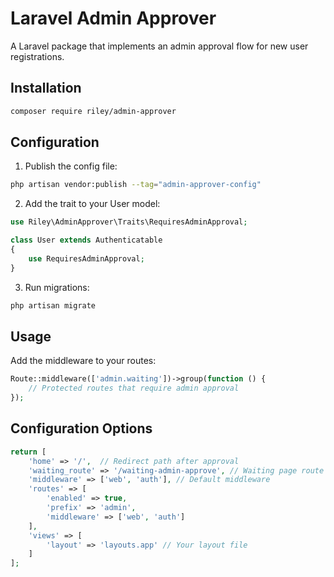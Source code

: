 # Laravel Admin Approver

A Laravel package that implements an admin approval flow for new user registrations.

## Installation

```bash
composer require riley/admin-approver
```

## Configuration

1. Publish the config file:
```bash
php artisan vendor:publish --tag="admin-approver-config"
```

2. Add the trait to your User model:
```php
use Riley\AdminApprover\Traits\RequiresAdminApproval;

class User extends Authenticatable
{
    use RequiresAdminApproval;
}
```

3. Run migrations:
```bash
php artisan migrate
```

## Usage

Add the middleware to your routes:

```php
Route::middleware(['admin.waiting'])->group(function () {
    // Protected routes that require admin approval
});
```

## Configuration Options

```php
return [
    'home' => '/',  // Redirect path after approval
    'waiting_route' => '/waiting-admin-approve', // Waiting page route
    'middleware' => ['web', 'auth'], // Default middleware
    'routes' => [
        'enabled' => true,
        'prefix' => 'admin',
        'middleware' => ['web', 'auth']
    ],
    'views' => [
        'layout' => 'layouts.app' // Your layout file
    ]
];
```
